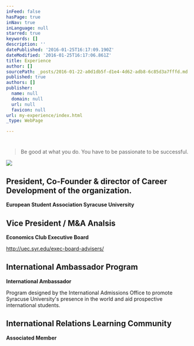 ```yaml
---
inFeed: false
hasPage: true
inNav: true
inLanguage: null
starred: true
keywords: []
description: ''
datePublished: '2016-01-25T16:17:09.190Z'
dateModified: '2016-01-25T16:17:06.861Z'
title: Experience
author: []
sourcePath: _posts/2016-01-22-a0d1db5f-d1e4-4d62-adb8-6c85d3a7fffd.md
published: true
authors: []
publisher:
  name: null
  domain: null
  url: null
  favicon: null
url: my-experience/index.html
_type: WebPage

---
```

# 

## 
> 
> Be good at what you do. You have to be passionate to be successful.

![](https://s3-us-west-2.amazonaws.com/the-grid-img/p/97d6e4ef83514a0d4dd692f8b022944a6f40c05c.jpg)

## President, Co-Founder & director of Career Development of the organization. 

**European Student Association Syracuse University**

## Vice President / M&A Analsis

**Economics Club Executive Board**

http://uec.syr.edu/exec-board-advisers/

## International Ambassador Program

**International Ambassador**

Program designed by the International Admissions Office to promote Syracuse University's presence in the world and aid prospective international students.

## International Relations Learning Community

**Associated Member**